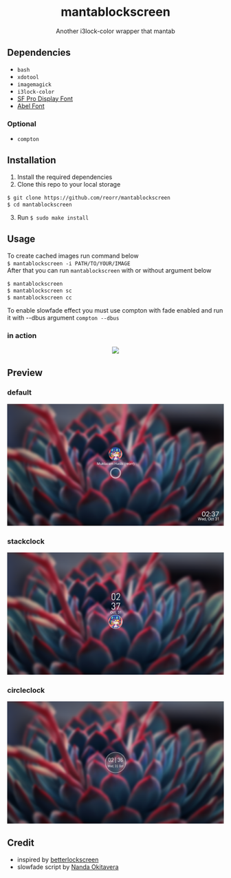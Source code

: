 <div align="center">
	<h1>mantablockscreen</h1>
	<p>Another i3lock-color wrapper that mantab</p>
</div>

## Dependencies
- `bash`
- `xdotool`
- `imagemagick`
- `i3lock-color`
- [SF Pro Display Font](https://github.com/sahibjotsaggu/San-Francisco-Pro-Fonts)
- [Abel Font](https://github.com/google/fonts/tree/master/ofl/abel)
### Optional
- `compton`

## Installation
1. Install the required dependencies
2. Clone this repo to your local storage
```
$ git clone https://github.com/reorr/mantablockscreen
$ cd mantablockscreen
```
3. Run `$ sudo make install`

## Usage
To create cached images run command below <br>
`$ mantablockscreen -i PATH/TO/YOUR/IMAGE` <br>
After that you can run `mantablockscreen` with or without argument below <br>
```
$ mantablockscreen
$ mantablockscreen sc
$ mantablockscreen cc
```
To enable slowfade effect you must use compton with fade enabled and run it with --dbus argument `compton --dbus`

### in action
<div align="center">
	<img src="inaction.gif">
</div>

## Preview
### default
![mantablockscreen default](Screenshot/default.png)
### stackclock
![mantablockscreen stackclock](Screenshot/stackclock.png)
### circleclock
![mantablockscreen circleclock](Screenshot/circleclock.png)

## Credit
- inspired by [betterlockscreen](https://github.com/pavanjadhaw/betterlockscreen)
- slowfade script by [Nanda Okitavera](https://github.com/yuune)